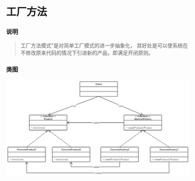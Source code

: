 # 工厂方法

### 说明

> 工厂方法模式”是对简单工厂模式的进一步抽象化，
> 其好处是可以使系统在不修改原来代码的情况下引进新的产品，即满足开闭原则。

### 类图

![avater](../../../../resourece/factoryMethod.png)